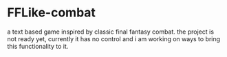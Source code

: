 # FFLike-combat
a text based game inspired by classic final fantasy combat.
the project is not ready yet, currently it has no control and i am working on ways to bring this functionality to it.
